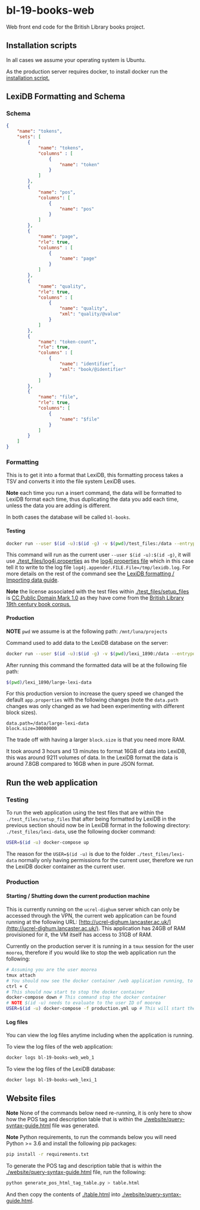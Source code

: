 # bl-19-books-web

Web front end code for the British Library books project.

## Installation scripts

In all cases we assume your operating system is Ubuntu.

As the production server requires docker, to install docker run the [installation script.](https://github.com/UCREL/installation-scripts/blob/main/install_docker.sh)


## LexiDB Formatting and Schema

### Schema

``` json
{
    "name": "tokens",
    "sets": [
        {
            "name": "tokens",
            "columns" : [
                {
                    "name": "token"
                }
            ]
        },
        {
            "name": "pos",
            "columns": [
                {
                    "name": "pos"
                }
            ]
        },
        {
            "name": "page",
            "rle": true,
            "columns" : [
                {
                    "name": "page"
                }
            ]
        },
        {
            "name": "quality",
            "rle": true,
            "columns" : [
                {
                    "name": "quality",
                    "xml": "quality/@value"
                }
            ]
        },
        {
            "name": "token-count",
            "rle": true,
            "columns" : [
                {
                    "name": "identifier",
                    "xml": "book/@identifier"
                }
            ]
        },
        {
            "name": "file",
            "rle": true,
            "columns": [
                {
                    "name": "$file"
                }
            ]
        }
    ]
}
```

### Formatting

This is to get it into a format that LexiDB, this formatting process takes a TSV and converts it into the file system LexiDB uses.

**Note** each time you run a insert command, the data will be formatted to LexiDB format each time, thus duplicating the data you add each time, unless the data you are adding is different.

In both cases the database will be called `bl-books`.

#### Testing

``` bash
docker run --user $(id -u):$(id -g) -v $(pwd)/test_files:/data --entrypoint "java" --rm ghcr.io/ucrel/lexidb:0.1.1 -Dlog4j.configuration=file:/data/log4j.properties -cp lexidb-2.0.jar util/Insert /data/app.properties bl-books /data/setup_files/.conf.json /data/setup_files
```

This command will run as the current user `--user $(id -u):$(id -g)`, it will use [./test_files/log4j.properties](./test_files/log4j.properties) as the [log4j properties file](https://docs.oracle.com/cd/E29578_01/webhelp/cas_webcrawler/src/cwcg_config_log4j_file.html) which in this case tell it to write to the log file `log4j.appender.FILE.File=/tmp/lexidb.log`. For more details on the rest of the command see the [LexiDB formatting / Importing data guide](https://github.com/UCREL/lexidb#formatting--importing-data). 

**Note** the license associated with the test files within [./test_files/setup_files](./test_files/setup_files) is [CC Public Domain Mark 1.0](https://creativecommons.org/publicdomain/mark/1.0/) as they have come from the [British Library 19th century book corpus.](https://doi.org/10.21250/db14)


#### Production

**NOTE** `pwd` we assume is at the following path: `/mnt/luna/projects`

Command used to add data to the LexiDB database on the server:

``` bash
docker run --user $(id -u):$(id -g) -v $(pwd)/lexi_1890:/data --entrypoint "java" --rm ghcr.io/ucrel/lexidb:0.1.1 -Dlog4j.configuration=file:/data/log4j.properties -cp lexidb-2.0.jar util/Insert /data/app.properties bl-books /data/.conf.json /data/alt_1890_english_books_spacy_output
```

After running this command the formatted data will be at the following file path:

``` bash
$(pwd)/lexi_1890/large-lexi-data
```

For this production version to increase the query speed we changed the default `app.properties` with the following changes (note the `data.path` changes was only changed as we had been experimenting with different block sizes).

```
data.path=/data/large-lexi-data
block.size=30000000
```

The trade off with having a larger `block.size` is that you need more RAM.

It took around 3 hours and 13 minutes to format 16GB of data into LexiDB, this was around 9211 volumes of data. In the LexiDB format the data is around 7.8GB compared to 16GB when in pure JSON format.

## Run the web application

### Testing

To run the web application using the test files that are within the `./test_files/setup_files` that after being formatted by LexiDB in the previous section should now be in LexiDB format in the following directory: `./test_files/lexi-data`, use the following docker command:

``` bash
USER=$(id -u) docker-compose up
```

The reason for the `USER=$(id -u)` is due to the folder `./test_files/lexi-data` normally only having permissions for the current user, therefore we run the LexiDB docker container as the current user.

### Production

#### Starting / Shutting down the current production machine

This is currently running on the `ucrel-dighum` server which can only be accessed through the VPN, the current web application can be found running at the following URL: [http://ucrel-dighum.lancaster.ac.uk/](http://ucrel-dighum.lancaster.ac.uk/). This application has 24GB of RAM provisioned for it, the VM itself has access to 31GB of RAM.

Currently on the production server it is running in a `tmux` session for the user `moorea`, therefore if you would like to stop the web application run the following:

``` bash
# Assuming you are the user moorea
tmux attach
# You should now see the docker container /web application running, to stop the docker container
ctrl + C
# This should now start to stop the docker container
docker-compose down # This command stop the docker container
# NOTE $(id -u) needs to evaluate to the user ID of moorea
USER=$(id -u) docker-compose -f production.yml up # This will start the docker container / web application up again
```

#### Log files

You can view the log files anytime including when the application is running.

To view the log files of the web application:
``` bash
docker logs bl-19-books-web_web_1
```

To view the log files of the LexiDB database:
```bash
docker logs bl-19-books-web_lexi_1
```

## Website files

**Note** None of the commands below need re-running, it is only here to show how the POS tag and description table that is within the [./website/query-syntax-guide.html](./website/query-syntax-guide.html) file was generated.

**Note** Python requirements, to run the commands below you will need Python >= 3.6 and install the following pip packages:

``` bash
pip install -r requirements.txt
```

To generate the POS tag and description table that is within the [./website/query-syntax-guide.html](./website/query-syntax-guide.html) file, run the following:

``` bash
python generate_pos_html_tag_table.py > table.html
```

And then copy the contents of [./table.html](./table.html) into [./website/query-syntax-guide.html](./website/query-syntax-guide.html).
